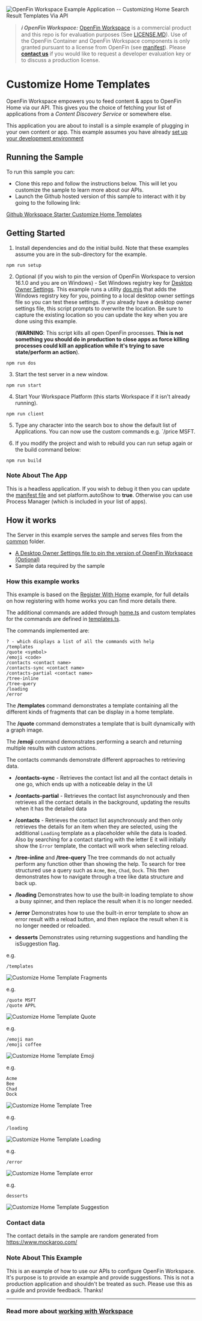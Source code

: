 ![OpenFin Workspace Example Application -- Customizing Home Search Result Templates Via API](../../assets/OpenFin-Workspace-Starter.png)

> **_:information_source: OpenFin Workspace:_** [OpenFin Workspace](https://www.openfin.co/workspace/) is a commercial product and this repo is for evaluation purposes (See [LICENSE.MD](LICENSE.MD)). Use of the OpenFin Container and OpenFin Workspace components is only granted pursuant to a license from OpenFin (see [manifest](public/manifest.fin.json)). Please [**contact us**](https://www.openfin.co/workspace/poc/) if you would like to request a developer evaluation key or to discuss a production license.

# Customize Home Templates

OpenFin Workspace empowers you to feed content & apps to OpenFin Home via our API. This gives you the choice of fetching your list of applications from a _Content Discovery Service_ or somewhere else.

This application you are about to install is a simple example of plugging in your own content or app. This example assumes you have already [set up your development environment](https://developers.openfin.co/of-docs/docs/set-up-your-dev-environment)

## Running the Sample

To run this sample you can:

- Clone this repo and follow the instructions below. This will let you customize the sample to learn more about our APIs.
- Launch the Github hosted version of this sample to interact with it by going to the following link:

[Github Workspace Starter Customize Home Templates](https://start.openfin.co/?manifest=https%3A%2F%2Fbuilt-on-openfin.github.io%2Fworkspace-starter%2Fworkspace%2Fv16.1.0%2Fcustomize-home-templates%2Fmanifest.fin.json)

## Getting Started

1. Install dependencies and do the initial build. Note that these examples assume you are in the sub-directory for the example.

```shell
npm run setup
```

2. Optional (if you wish to pin the version of OpenFin Workspace to version 16.1.0 and you are on Windows) - Set Windows registry key for [Desktop Owner Settings](https://developers.openfin.co/docs/desktop-owner-settings).
   This example runs a utility [dos.mjs](./scripts/dos.mjs) that adds the Windows registry key for you, pointing to a local desktop owner
   settings file so you can test these settings. If you already have a desktop owner settings file, this script prompts to overwrite the location. Be sure to capture the existing location so you can update the key when you are done using this example.

   (**WARNING**: This script kills all open OpenFin processes. **This is not something you should do in production to close apps as force killing processes could kill an application while it's trying to save state/perform an action**).

```shell
npm run dos
```

3. Start the test server in a new window.

```shell
npm run start
```

4. Start Your Workspace Platform (this starts Workspace if it isn't already running).

```shell
npm run client
```

5. Type any character into the search box to show the default list of Applications.
   You can now use the custom commands e.g. `/price MSFT.

6. If you modify the project and wish to rebuild you can run setup again or the build command below:

```shell
npm run build
```

### Note About The App

This is a headless application. If you wish to debug it then you can update the [manifest file](public/manifest.fin.json) and set platform.autoShow to **true**. Otherwise you can use Process Manager (which is included in your list of apps).

## How it works

The Server in this example serves the sample and serves files from the [common](./public/common/) folder.

- [A Desktop Owner Settings file to pin the version of OpenFin Workspace (Optional)](./public/common/dos.json)
- Sample data required by the sample

### How this example works

This example is based on the [Register With Home](../register-with-home/) example, for full details on how registering with home works you can find more details there.

The additional commands are added through [home.ts](client/src/home.ts) and custom templates for the commands are defined in [templates.ts](client/src/templates.ts).

The commands implemented are:

```shell
? - which displays a list of all the commands with help
/templates
/quote <symbol>
/emoji <code>
/contacts <contact name>
/contacts-sync <contact name>
/contacts-partial <contact name>
/tree-inline
/tree-query
/loading
/error
```

The **/templates** command demonstrates a template containing all the different kinds of fragments that can be display in a home template.

The **/quote** command demonstrates a template that is built dynamically with a graph image.

The **/emoji** command demonstrates performing a search and returning multiple results with custom actions.

The contacts commands demonstrate different approaches to retrieving data.

- **/contacts-sync** - Retrieves the contact list and all the contact details in one go, which ends up with a noticeable delay in the UI
- **/contacts-partial** - Retrieves the contact list asynchronously and then retrieves all the contact details in the background, updating the results when it has the detailed data
- **/contacts** - Retrieves the contact list asynchronously and then only retrieves the details for an item when they are selected, using the additional `Loading` template as a placeholder while the data is loaded. Also by searching for a contact starting with the letter E it will initially show the `Error` template, the contact will work when selecting reload.

- **/tree-inline** and **/tree-query** The tree commands do not actually perform any function other than showing the help. To search for tree structured use a query such as `Acme`, `Bee`, `Chad`, `Dock`. This then demonstrates how to navigate through a tree like data structure and back up.

- **/loading** Demonstrates how to use the built-in loading template to show a busy spinner, and then replace the result when it is no longer needed.

- **/error** Demonstrates how to use the built-in error template to show an error result with a reload button, and then replace the result when it is no longer needed or reloaded.

- **desserts** Demonstrates using returning suggestions and handling the isSuggestion flag.

e.g.

```shell
/templates
```

![Customize Home Template Fragments](customize-home-templates-fragments.png)

e.g.

```shell
/quote MSFT
/quote APPL
```

![Customize Home Template Quote](customize-home-templates-quote.gif)

e.g.

```shell
/emoji man
/emoji coffee
```

![Customize Home Template Emoji](customize-home-templates-emoji.gif)

e.g.

```shell
Acme
Bee
Chad
Dock
```

![Customize Home Template Tree](customize-home-templates-tree.gif)

e.g.

```shell
/loading
```

![Customize Home Template Loading](customize-home-templates-loading.gif)

e.g.

```shell
/error
```

![Customize Home Template error](customize-home-templates-error.gif)

e.g.

```shell
desserts
```

![Customize Home Template Suggestion](customize-home-templates-suggestion.png)

### Contact data

The contact details in the sample are random generated from <https://www.mockaroo.com/>

### Note About This Example

This is an example of how to use our APIs to configure OpenFin Workspace. It's purpose is to provide an example and provide suggestions. This is not a production application and shouldn't be treated as such. Please use this as a guide and provide feedback. Thanks!

---

### Read more about [working with Workspace](https://developers.openfin.co/of-docs/docs/overview-of-workspace)

